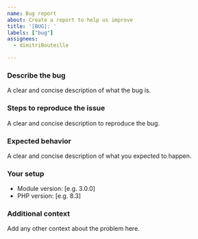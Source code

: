 ```yaml
---
name: Bug report
about: Create a report to help us improve
title: '[BUG]: '
labels: ["bug"]
assignees:
  - dimitriBouteille

---
```


### Describe the bug

A clear and concise description of what the bug is.

### Steps to reproduce the issue

A clear and concise description to reproduce the bug.

### Expected behavior

A clear and concise description of what you expected to happen.

### Your setup

- Module version: [e.g. 3.0.0]
- PHP version: [e.g. 8.3]

### Additional context

Add any other context about the problem here.

